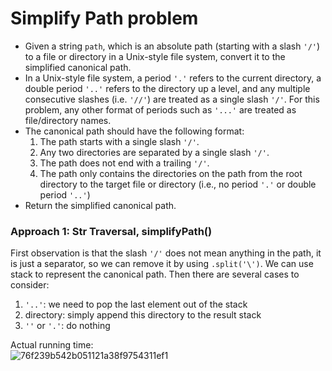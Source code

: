 # Simplify Path problem
* Given a string `path`, which is an absolute path (starting with a slash `'/'`) to a file or directory in a Unix-style file system, convert it to the simplified canonical path.
* In a Unix-style file system, a period `'.'` refers to the current directory, a double period `'..'` refers to the directory up a level, and any multiple consecutive slashes (i.e. `'//'`) are treated as a single slash `'/'`. For this problem, any other format of periods such as `'...'` are treated as file/directory names.
* The canonical path should have the following format:
  1. The path starts with a single slash `'/'`.
  2. Any two directories are separated by a single slash `'/'`.
  3. The path does not end with a trailing `'/'`.
  4. The path only contains the directories on the path from the root directory to the target file or directory (i.e., no period `'.'` or double period `'..'`)
* Return the simplified canonical path.


### Approach 1: Str Traversal, simplifyPath()
First observation is that the slash `'/'` does not mean anything in the path, it is just a separator, so we can remove it by using `.split('\')`. We can use stack to represent the canonical path. Then there are several cases to consider:
1. `'..'`: we need to pop the last element out of the stack
2. directory: simply append this directory to the result stack
3. `''` or `'.'`: do nothing

Actual running time:\
![76f239b542b051121a38f9754311ef1](https://user-images.githubusercontent.com/25105806/130373435-dc553b1b-c557-47d0-98bb-402d61ad033a.png)
